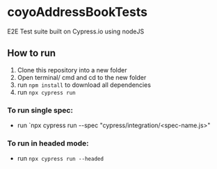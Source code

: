 # coyoAddressBookTests
E2E Test suite built on Cypress.io using nodeJS

## How to run
1. Clone this repository into a new folder
2. Open terminal/ cmd and cd to the new folder
3. run `npm install` to download all dependencies
4. run `npx cypress run`

### To run single spec:
- run `npx cypress run --spec "cypress/integration/<spec-name.js>"

### To run in headed mode:
- run `npx cypress run --headed`
